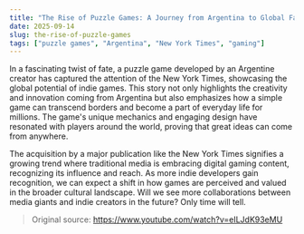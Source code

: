 ```yaml
---
title: "The Rise of Puzzle Games: A Journey from Argentina to Global Fame"
date: 2025-09-14
slug: the-rise-of-puzzle-games
tags: ["puzzle games", "Argentina", "New York Times", "gaming"]
---
```

In a fascinating twist of fate, a puzzle game developed by an Argentine creator has captured the attention of the New York Times, showcasing the global potential of indie games. This story not only highlights the creativity and innovation coming from Argentina but also emphasizes how a simple game can transcend borders and become a part of everyday life for millions. The game's unique mechanics and engaging design have resonated with players around the world, proving that great ideas can come from anywhere.

The acquisition by a major publication like the New York Times signifies a growing trend where traditional media is embracing digital gaming content, recognizing its influence and reach. As more indie developers gain recognition, we can expect a shift in how games are perceived and valued in the broader cultural landscape. Will we see more collaborations between media giants and indie creators in the future? Only time will tell.
> Original source: https://www.youtube.com/watch?v=eILJdK93eMU